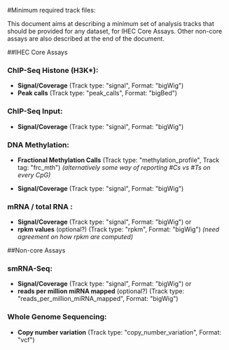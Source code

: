 #Minimum required track files:

This document aims at describing a minimum set of analysis tracks that should be provided for any dataset, for IHEC Core Assays. Other non-core assays are also described at the end of the document.

##IHEC Core Assays 

### ChIP-Seq Histone (H3K*):

* **Signal/Coverage** (Track type: "signal", Format: "bigWig")
* **Peak calls** (Track type: "peak_calls", Format: "bigBed")
  

### ChIP-Seq Input:
  
* **Signal/Coverage** (Track type: "signal", Format: "bigWig")
  

### DNA Methylation:
  
* **Fractional Methylation Calls**  (Track type: "methylation_profile", Track tag: "frc_mth")
*(alternatively some way of reporting #Cs vs #Ts on every CpG)*

* **Signal/Coverage** (Track type: "signal", Format: "bigWig")

  
### mRNA / total RNA :

* **Signal/Coverage** (Track type: "signal", Format: "bigWig")
or
* **rpkm values** (optional?) (Track type: "rpkm", Format: "bigWig")
*(need agreement on how rpkm are computed)*

  


##Non-core Assays
  
### smRNA-Seq: 
  
* **Signal/Coverage** (Track type: "signal", Format: "bigWig")
or
* **reads per million miRNA mapped** (optional?) (Track type: "reads_per_million_miRNA_mapped", Format: "bigWig")


### Whole Genome Sequencing:
  
* **Copy number variation** (Track type: "copy_number_variation", Format: "vcf")
